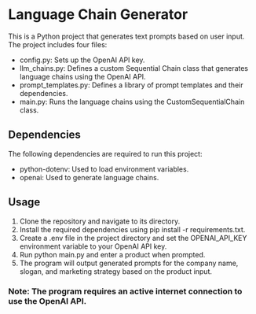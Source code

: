 # Language Chain Generator

This is a Python project that generates text prompts based on user input. The project includes four files:

- config.py: Sets up the OpenAI API key.
- llm_chains.py: Defines a custom Sequential Chain class that generates language chains using the OpenAI API.
- prompt_templates.py: Defines a library of prompt templates and their dependencies.
- main.py: Runs the language chains using the CustomSequentialChain class.

## Dependencies

The following dependencies are required to run this project:

- python-dotenv: Used to load environment variables.
- openai: Used to generate language chains.

## Usage

1. Clone the repository and navigate to its directory.
2. Install the required dependencies using pip install -r requirements.txt.
3. Create a .env file in the project directory and set the OPENAI_API_KEY environment variable to your OpenAI API key.
4. Run python main.py and enter a product when prompted.
5. The program will output generated prompts for the company name, slogan, and marketing strategy based on the product input.

### Note: The program requires an active internet connection to use the OpenAI API.
